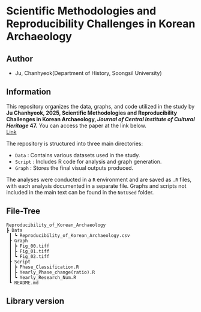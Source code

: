 # Scientific Methodologies and Reproducibility Challenges in Korean Archaeology

## Author
- Ju, Chanhyeok(Department of History, Soongsil University)

## Information
This repository organizes the data, graphs, and code utilized in the study by **Ju Chanhyeok, 2025, Scientific Methodologies and Reproducibility Challenges in Korean Archaeology, *Journal of Central Institute of Cultural Heritage* 47.** You can access the paper at the link below.
<br>[Link](https://opentutorials.org/module/782/6083)

The repository is structured into three main directories:
- `Data` : Contains various datasets used in the study.
- `Script` : Includes R code for analysis and graph generation.
- `Graph` : Stores the final visual outputs produced.

The analyses were conducted in a `R` environment and are saved as `.R` files, with each analysis documented in a separate file. Graphs and scripts not included in the main text can be found in the `NotUsed` folder.

## File-Tree
```
Reproducibility_of_Korean_Archaeology
┣ Data
 ┃ ┗ Reproducibility_of_Korean_Archaeology.csv
 ┣ Graph
 ┃ ┣ Fig_00.tiff
 ┃ ┣ Fig_01.tiff
 ┃ ┗ Fig_02.tiff
 ┣ Script
 ┃ ┣ Phase_Classification.R
 ┃ ┣ Yearly_Phase_change(ratio).R
 ┃ ┗ Yearly_Research_Num.R
 ┗ README.md
```
## Library version
